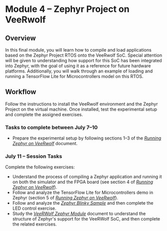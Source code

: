 # Module 4 – Zephyr Project on VeeRwolf

## Overview

In this final module, you will learn how to compile and load applications based on the Zephyr Project RTOS onto the VeeRwolf SoC. Special attention will be given to understanding how support for this SoC has been integrated into Zephyr, with the goal of using it as a reference for future hardware platforms. Additionally, you will walk through an example of loading and running a TensorFlow Lite for Microcontrollers model on this RTOS.

## Workflow

Follow the instructions to install the VeeRwolf environment and the Zephyr Project on the virtual machine. Once installed, test the experimental setup and complete the assigned exercises.

### Tasks to complete between July 7–10

- Prepare the experimental setup by following sections 1–3 of the [*Running Zephyr on VeeRwolf*](Zephyr-VeeRwolf.md) document.

### July 11 – Session Tasks

Complete the following exercises:

- Understand the process of compiling a Zephyr application and running it on both the simulator and the FPGA board (see section 4 of [*Running Zephyr on VeeRwolf*](Zephyr-VeeRwolf.md)).
- Follow and analyze the TensorFlow Lite for Microcontrollers demo in Zephyr (section 5 of [*Running Zephyr on VeeRwolf*](Zephyr-VeeRwolf.md)).
- Follow and analyze the [*Zephyr Blinky Sample*](Zephyr-Blinky.md) and then complete the LED control exercise.
- Study the [*VeeRWolf Zephyr Module*](Zephyr-VeeRwolf-Module.md) document to understand the structure of Zephyr's support for the VeeRWolf SoC, and then complete the related exercises.